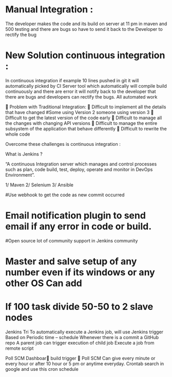  

Manual Integration : 
=====================
The developer makes the code and its build on server at 11 pm in maven and 500 testing and there are bugs so have to send it back to the Developer to rectify the bug 

New Solution continuous integration : 
================================
In continuous integration if example 10 lines pushed in git it will automatically picked by CI Server tool which automatically will compile build continuously and there are error it will notify back to the developer that there are bugs and developers can rectify the bugs. All automated work  

 
	Problem with Traditional Integration: 
	Difficult to implement all the details that have changed 
#Some using Version 2 someone using version 3 
	Difficult to get the latest version of the code early
	Difficult to manage all the changes with changing API versions
	Difficult to manage the entire subsystem of the application that behave differently
	Difficult to rewrite the whole code

Overcome these challenges is continuous integration :
 
 


 

What is Jenkins ?

“A continuous Integration server which manages and control processes such as plan, code build, test, deploy, operate and monitor in DevOps Environment”.

1/ Maven
2/ Selenium
3/ Ansible 





 


#Use webhook to get the code      as new commit occurred
# Email notification plugin to send email if any error in code or build.
#Open source lot of community support in Jenkins community
# Master and salve setup of any number even if its windows or any other OS Can add 
# If 100 task divide 50-50 to 2 slave nodes 

                                         

Jenkins Tri
To automatically execute a Jenkins job, will use Jenkins trigger 
Based on 
Periodic time – schedule 
Whenever there is a commit a GitHub repo
A parent job can trigger execution of child job
Execute a job from remote script

Poll SCM Dashboar build trigger  Poll SCM
Can give every minute or every hour or after 10 hour or 5 pm or anytime everyday. 
Crontab search in google and use this cron schedule


